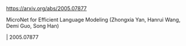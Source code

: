 https://arxiv.org/abs/2005.07877

MicroNet for Efficient Language Modeling (Zhongxia Yan, Hanrui Wang, Demi Guo, Song Han)

| 2005.07877